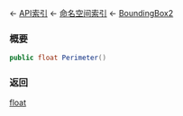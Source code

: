 ← [API索引](Api-Index) ← [命名空间索引](Namespace-Index) ← [BoundingBox2](VRageMath.BoundingBox2)

### 概要

```csharp
public float Perimeter()
```



### 返回

[float](https://docs.microsoft.com/en-us/dotnet/api/System.Single?view=netframework-4.6)



